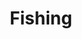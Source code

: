 ---
title: Fishing
crosslinks:
- u_imguralbumbot
- youtubot
- youtubefactsbot
- anti_gif_bot
- bassfishing
- livven
- pics
- vredditmirrorbot
- tmsbmeta
- photoshopbattles
- MassdropBot
- MicroFishing
- alotabot
- troutfishing
- houston
- BrasilOnReddit
- WTF
- UNBGBBIIVCHIDCTIICBG
- autotldr
- RBI
---